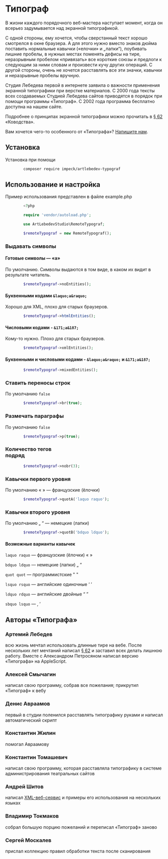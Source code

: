 
# Типограф

В жизни каждого порядочного веб-мастера наступает момент, когда он всерьез задумывается над экранной типографикой.

С одной стороны, ему хочется, чтобы сверстанный текст хорошо смотрелся в окне браузера. А для этого нужно вместо знаков дюйма поставить нормальные кавычки («елочки» и „лапки“), поубивать лишние пробелы, в нужных местах поменять дефисы на тире, неразрывным пробелом «привязать» все короткие союзы и предлоги к следующим за ними словам и произвести кучу других операций. С другой стороны, очень не хочется расставлять все эти значки, кавычки и неразрывные пробелы вручную.

Студия Лебедева первой в интернете заявила о важности применения экранной типографики при верстке материалов. С 2000 года тексты всех создаваемых Студией Лебедева сайтов приводятся в порядок при помощи программы «Типограф». С 2002 года программа бесплатно доступна на нашем сайте.

Подробнее о принципах экранной типографики можно прочитать в [§ 62](https://www.artlebedev.ru/kovodstvo/sections/62/) «Ководства».

Вам хочется чего-то особенного от «Типографа»? [Напишите нам](mailto:tema@tema.ru?subject=typograf_wish_list).

## Установка

Установка при помощи

```sh
        composer require impeck/artlebedev-typograf
```

## Использование и настройка

Пример использования представлен в файле example.php

```php
        <?php

        require 'vendor/autoload.php';

        use ArtLebedevStudio\RemoteTypograf;

        $remoteTypograf = new RemoteTypograf();
```

### Выдавать символы

#### Готовые символы — «а»

По умолчанию. Символы выдаются в том виде, в каком их видит в результате читатель.

```php
        $remoteTypograf->noEntities();
```

#### Буквенными кодами `&laquo;а&raquo;`

Хорошо для XML, плохо для старых браузеров.

```php
        $remoteTypograf->htmlEntities();
```

#### Числовыми кодами - `&171;а&187;`

Кому-то нужно. Плохо для старых браузеров.

```php
        $remoteTypograf->xmlEntities();
```

#### Буквенными и числовыми кодами - `&laquo;а&raquo;` и `&171;а&187;`

```php
        $remoteTypograf->mixedEntities();
```

### Ставить переносы строк

По умолчанию `false`

```php
        $remoteTypograf->br(true);
```

### Размечать параграфы

По умолчанию `false`

```php
        $remoteTypograf->p(true);
```

### Количество тегов </br> подряд

```php
        $remoteTypograf->nobr(3);
```

### Кавычки первого уровня

По умолчанию « »  — французские (ёлочки)

```php
        $remoteTypograf->quotA('laquo raquo');
```

### Кавычки второго уровня

По умолчанию „ “ — немецкие (лапки)

```php
        $remoteTypograf->quotB('bdquo ldquo'); 
```

#### Возможные варианты кавычек

`laquo raquo` — французские (ёлочки) « »

`bdquo ldquo` — немецкие (лапки) „ “

`quot quot` — программистские " "

`lsquo rsquo` — английские одиночные ‘ ’

`ldquo rdquo` — английские двойные “ ”

`sbquo lsquo` —  ‚ ‘

## Авторы «Типографа»

### Артемий Лебедев

всю жизнь мечтал использовать длинные тире на вебе. После нескольких лет мечтаний написал [§ 62](https://www.artlebedev.ru/kovodstvo/sections/62/) и заставил всех делать лишнюю работу. Вместе с Александром Петросяном написал версию «Типографа» на AppleScript.

### Алексей Смычагин

написал свою программу, собрав все пожелания; прикрутил «Типограф» к вебу

### Денис Авраамов

первый в студии поленился расставлять типографику руками и написал автоматический скрипт

### Константин Жилин

помогал Авраамову

### Константин Томашевич

написал свою программу, которая расставляла типографику в системе администрирования театральных сайтов

### Андрей Шитов

написал [XML-веб-сервис](https://www.artlebedev.ru/typograf/webservice/) и примеры его использования на нескольких языках

### Владимир Токмаков

собрал большую порцию пожеланий и переписал «Типограф» заново

### Сергей Москалев

прислал коллекцию правил обработки текста после сканирования
